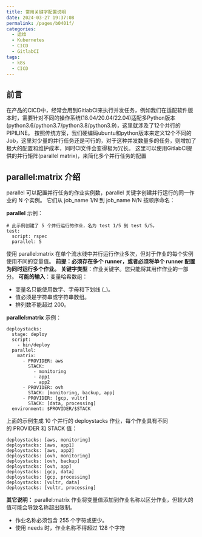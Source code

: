 ```yaml
---
title: 常用关键字配置说明
date: 2024-03-27 19:37:08
permalink: /pages/b0401f/
categories:
  - 运维
  - Kubernetes
  - CICD
  - GitlabCI
tags:
  - k8s
  - CICD
---
```

## 前言
在产品的CICD中，经常会用到GitlabCI来执行并发任务，例如我们在适配软件版本时，需要针对不同的操作系统(18.04/20.04/22.04)适配多Python版本(python3.6/python3.7/python3.8/python3.9)，这里就涉及了12个并行的PIPILINE。
按照传统方案，我们硬编码ubuntu和python版本来定义12个不同的Job，这里对少量的并行任务还是可行的，对于这种并发数量多的任务，则增加了极大的配置和维护成本，同时CI文件会变得极为冗长。
这里可以使用GitlabCI提供的并行矩阵(parallel matrix)，来简化多个并行任务的配置

## parallel:matrix 介绍
parallel 可以配置并行任务的作业实例数，parallel 关键字创建并行运行的同一作业的 N 个实例。 它们从 job_name 1/N 到 job_name N/N 按顺序命名：

**parallel** 示例：
```
# 此示例创建了 5 个并行运行的作业，名为 test 1/5 到 test 5/5。
test:
  script: rspec
  parallel: 5
```
使用 parallel:matrix 在单个流水线中并行运行作业多次，但对于作业的每个实例使用不同的变量值。
**前提：必须存在多个 runner，或者必须将单个 runner 配置为同时运行多个作业。**
**关键字类型**：作业关键字。您只能将其用作作业的一部分。
**可能的输入**：变量哈希数组：
* 变量名只能使用数字、字母和下划线 (_)。
* 值必须是字符串或字符串数组。
* 排列数不能超过 200。

**parallel:matrix** 示例：
```
deploystacks:
  stage: deploy
  script:
    - bin/deploy
  parallel:
    matrix:
      - PROVIDER: aws
        STACK:
          - monitoring
          - app1
          - app2
      - PROVIDER: ovh
        STACK: [monitoring, backup, app]
      - PROVIDER: [gcp, vultr]
        STACK: [data, processing]
  environment: $PROVIDER/$STACK
```
上面的示例生成 10 个并行的 deploystacks 作业，每个作业具有不同的 PROVIDER 和 STACK 值：
```
deploystacks: [aws, monitoring]
deploystacks: [aws, app1]
deploystacks: [aws, app2]
deploystacks: [ovh, monitoring]
deploystacks: [ovh, backup]
deploystacks: [ovh, app]
deploystacks: [gcp, data]
deploystacks: [gcp, processing]
deploystacks: [vultr, data]
deploystacks: [vultr, processing]
```
**其它说明：**
parallel:matrix 作业将变量值添加到作业名称以区分作业，但较大的值可能会导致名称超出限制。
* 作业名称必须包含 255 个字符或更少。
* 使用 needs 时，作业名称不得超过 128 个字符
